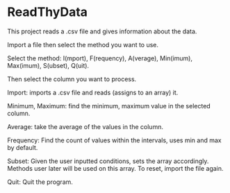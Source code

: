 # ReadThyData

This project reads a .csv file and gives information about the data.

Import a file then select the method you want to use.

Select the method: I(mport), F(requency), A(verage), Min(imum), Max(imum), S(ubset), Q(uit).

Then select the column you want to process.

Import: imports a .csv file and reads (assigns to an array) it.

Minimum, Maximum: find the minimum, maximum value in the selected column.

Average: take the average of the values in the column.

Frequency: Find the count of values within the intervals, uses min and max by default.

Subset: Given the user inputted conditions, sets the array accordingly. Methods user later will be used on this array. 
To reset, import the file again.

Quit: Quit the program.
